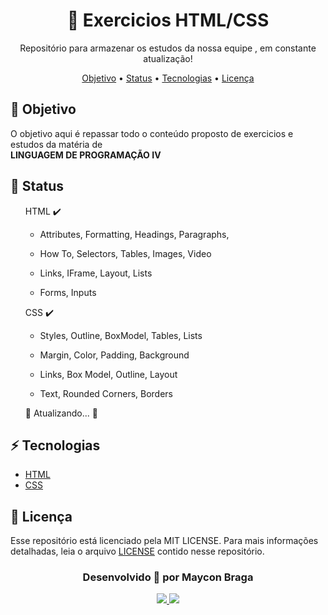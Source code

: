 <h1 align="center"> <a>💾 Exercicios HTML/CSS</a> </h1>
  
<p align="center">Repositório para armazenar os estudos da nossa equipe , em constante atualização!</p>

<p align="center">
    <a href="#objetivo">Objetivo</a> •
    <a href="#status">Status</a> •
    <a href="#tecnologias">Tecnologias</a> • 
    <a href="#licencas">Licença</a>
</p>

<a name="objetivo">
    <h2>🚀 Objetivo</h2>
    <p>O objetivo aqui é repassar todo o conteúdo proposto de exercicios e estudos da matéria de <br/><strong>LINGUAGEM DE PROGRAMAÇÃO IV</strong></p>
</a>

<a name="status">
    <h2>💫 Status</h2>
    <ul style="list-style-type:none">
      <li>HTML ✔️<br/>
        <ul style="list-style-type:circle">
          <li><p>Attributes, Formatting, Headings, Paragraphs, </p></li>
          <li><p>How To, Selectors, Tables, Images, Video</p></li>
          <li><p>Links, IFrame, Layout, Lists</p></li>
          <li><p>Forms, Inputs</p></li>
        </ul>
      </li>
      <li>CSS ✔️<br/>
        <ul style="list-style-type:circle">
          <li><p>Styles, Outline, BoxModel, Tables, Lists</p></li>
          <li><p>Margin, Color, Padding, Background</p></li>
          <li><p>Links, Box Model, Outline, Layout</p></li>
          <li><p>Text, Rounded Corners, Borders</p></li>
        </ul>
      </li>
      <li>🚧 Atualizando... 🚧</li>
    </ul>
</a>

<a name="tecnologias">
    <h2>⚡ Tecnologias</h2>
    <ul style="list-style-type:disc">
        <li><a href="https://developer.mozilla.org/en-US/docs/Web/HTML" target="_blank">HTML</a></li>
        <li><a href="https://developer.mozilla.org/en-US/docs/Web/CSS" target="_blank">CSS</a></li>
    </ul>
</a>
    
<a name="licencas">
    <h2>📃 Licença</h2>
    <p>Esse repositório está licenciado pela MIT LICENSE. Para mais informações detalhadas, leia o arquivo <a href="LICENSE">LICENSE</a> contido nesse repositório.</p>
</a>

<h3 align="center">Desenvolvido 💜 por Maycon Braga</h3>

<p align="center">
    <a href="https://www.linkedin.com/in/maycondbraga/">
    <img src="https://img.shields.io/badge/-Maycon Braga-blue?style=flat-square&logo=Linkedin&logoColor=white"></img>
    </a>
    <a href="mailto:maycondbraga.s@gmail.com">
    <img src="https://img.shields.io/badge/-maycondbraga.s@gmail.com-c14438?style=flat-square&logo=Gmail&logoColor=white"></img>
    </a>
</p>


